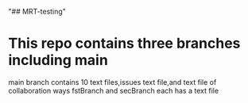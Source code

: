 "## MRT-testing" 
# This repo contains three branches including main
main branch contains 10 text files,issues text file,and text file of collaboration ways
fstBranch and secBranch each has a text file
